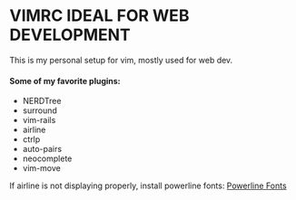 # VIMRC IDEAL FOR WEB DEVELOPMENT
This is my personal setup for vim, mostly used for web dev.

#### Some of my favorite plugins:
* NERDTree
* surround
* vim-rails
* airline
* ctrlp
* auto-pairs
* neocomplete
* vim-move

If airline is not displaying properly, install powerline fonts:
[Powerline Fonts](https://github.com/powerline/fonts.git)
